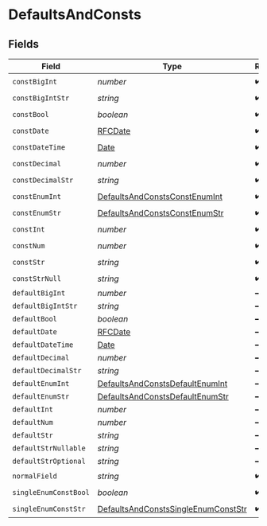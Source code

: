 # DefaultsAndConsts


## Fields

| Field                                                                                             | Type                                                                                              | Required                                                                                          | Description                                                                                       |
| ------------------------------------------------------------------------------------------------- | ------------------------------------------------------------------------------------------------- | ------------------------------------------------------------------------------------------------- | ------------------------------------------------------------------------------------------------- |
| `constBigInt`                                                                                     | *number*                                                                                          | :heavy_check_mark:                                                                                | N/A                                                                                               |
| `constBigIntStr`                                                                                  | *string*                                                                                          | :heavy_check_mark:                                                                                | N/A                                                                                               |
| `constBool`                                                                                       | *boolean*                                                                                         | :heavy_check_mark:                                                                                | N/A                                                                                               |
| `constDate`                                                                                       | [RFCDate](../../types/rfcdate.md)                                                                 | :heavy_check_mark:                                                                                | N/A                                                                                               |
| `constDateTime`                                                                                   | [Date](https://developer.mozilla.org/en-US/docs/Web/JavaScript/Reference/Global_Objects/Date)     | :heavy_check_mark:                                                                                | N/A                                                                                               |
| `constDecimal`                                                                                    | *number*                                                                                          | :heavy_check_mark:                                                                                | N/A                                                                                               |
| `constDecimalStr`                                                                                 | *string*                                                                                          | :heavy_check_mark:                                                                                | N/A                                                                                               |
| `constEnumInt`                                                                                    | [DefaultsAndConstsConstEnumInt](../../models/shared/defaultsandconstsconstenumint.md)             | :heavy_check_mark:                                                                                | N/A                                                                                               |
| `constEnumStr`                                                                                    | [DefaultsAndConstsConstEnumStr](../../models/shared/defaultsandconstsconstenumstr.md)             | :heavy_check_mark:                                                                                | N/A                                                                                               |
| `constInt`                                                                                        | *number*                                                                                          | :heavy_check_mark:                                                                                | N/A                                                                                               |
| `constNum`                                                                                        | *number*                                                                                          | :heavy_check_mark:                                                                                | N/A                                                                                               |
| `constStr`                                                                                        | *string*                                                                                          | :heavy_check_mark:                                                                                | N/A                                                                                               |
| `constStrNull`                                                                                    | *string*                                                                                          | :heavy_check_mark:                                                                                | N/A                                                                                               |
| `defaultBigInt`                                                                                   | *number*                                                                                          | :heavy_minus_sign:                                                                                | N/A                                                                                               |
| `defaultBigIntStr`                                                                                | *string*                                                                                          | :heavy_minus_sign:                                                                                | N/A                                                                                               |
| `defaultBool`                                                                                     | *boolean*                                                                                         | :heavy_minus_sign:                                                                                | N/A                                                                                               |
| `defaultDate`                                                                                     | [RFCDate](../../types/rfcdate.md)                                                                 | :heavy_minus_sign:                                                                                | N/A                                                                                               |
| `defaultDateTime`                                                                                 | [Date](https://developer.mozilla.org/en-US/docs/Web/JavaScript/Reference/Global_Objects/Date)     | :heavy_minus_sign:                                                                                | N/A                                                                                               |
| `defaultDecimal`                                                                                  | *number*                                                                                          | :heavy_minus_sign:                                                                                | N/A                                                                                               |
| `defaultDecimalStr`                                                                               | *string*                                                                                          | :heavy_minus_sign:                                                                                | N/A                                                                                               |
| `defaultEnumInt`                                                                                  | [DefaultsAndConstsDefaultEnumInt](../../models/shared/defaultsandconstsdefaultenumint.md)         | :heavy_minus_sign:                                                                                | N/A                                                                                               |
| `defaultEnumStr`                                                                                  | [DefaultsAndConstsDefaultEnumStr](../../models/shared/defaultsandconstsdefaultenumstr.md)         | :heavy_minus_sign:                                                                                | N/A                                                                                               |
| `defaultInt`                                                                                      | *number*                                                                                          | :heavy_minus_sign:                                                                                | N/A                                                                                               |
| `defaultNum`                                                                                      | *number*                                                                                          | :heavy_minus_sign:                                                                                | N/A                                                                                               |
| `defaultStr`                                                                                      | *string*                                                                                          | :heavy_minus_sign:                                                                                | N/A                                                                                               |
| `defaultStrNullable`                                                                              | *string*                                                                                          | :heavy_minus_sign:                                                                                | N/A                                                                                               |
| `defaultStrOptional`                                                                              | *string*                                                                                          | :heavy_minus_sign:                                                                                | N/A                                                                                               |
| `normalField`                                                                                     | *string*                                                                                          | :heavy_check_mark:                                                                                | N/A                                                                                               |
| `singleEnumConstBool`                                                                             | *boolean*                                                                                         | :heavy_check_mark:                                                                                | N/A                                                                                               |
| `singleEnumConstStr`                                                                              | [DefaultsAndConstsSingleEnumConstStr](../../models/shared/defaultsandconstssingleenumconststr.md) | :heavy_check_mark:                                                                                | N/A                                                                                               |
